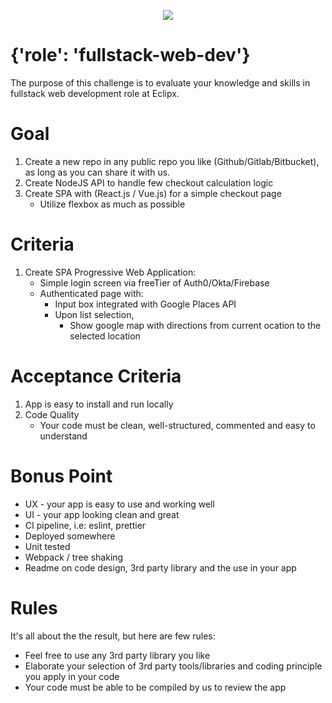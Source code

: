 <p align="center">
    <img  alg="Eclipx" src="http://eclipxgroup.com/wp-content/themes/reverie-master/img/template/eclipx-group-logo.png" />
</p>

# {'role': 'fullstack-web-dev'}

The purpose of this challenge is to evaluate your knowledge and skills in fullstack web development role at Eclipx.

# Goal

1. Create a new repo in any public repo you like (Github/Gitlab/Bitbucket), as long as you can share it with us.
2. Create NodeJS API to handle few checkout calculation logic
3. Create SPA with (React.js / Vue.js) for a simple checkout page
   - Utilize flexbox as much as possible

# Criteria

1. Create SPA Progressive Web Application:
   - Simple login screen via freeTier of Auth0/Okta/Firebase
   - Authenticated page with:
     - Input box integrated with Google Places API
     - Upon list selection,
       - Show google map with directions from current
         ocation to the selected location

# Acceptance Criteria

1. App is easy to install and run locally
2. Code Quality
   - Your code must be clean, well-structured, commented and easy to understand

# Bonus Point

- UX - your app is easy to use and working well
- UI - your app looking clean and great
- CI pipeline, i.e: eslint, prettier
- Deployed somewhere
- Unit tested
- Webpack / tree shaking
- Readme on code design, 3rd party library and the use in your app

# Rules

It's all about the the result, but here are few rules:

- Feel free to use any 3rd party library you like
- Elaborate your selection of 3rd party tools/libraries and coding principle you apply in your code
- Your code must be able to be compiled by us to review the app
